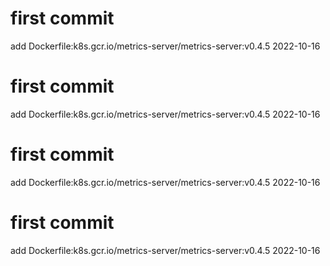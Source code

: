 # first commit
add Dockerfile:k8s.gcr.io/metrics-server/metrics-server:v0.4.5 2022-10-16
# first commit
add Dockerfile:k8s.gcr.io/metrics-server/metrics-server:v0.4.5 2022-10-16
# first commit
add Dockerfile:k8s.gcr.io/metrics-server/metrics-server:v0.4.5 2022-10-16
# first commit
add Dockerfile:k8s.gcr.io/metrics-server/metrics-server:v0.4.5 2022-10-16
